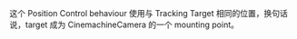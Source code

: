 这个 Position Control behaviour 使用与 Tracking Target 相同的位置，换句话说，target 成为 CinemachineCamera 的一个 mounting point。

